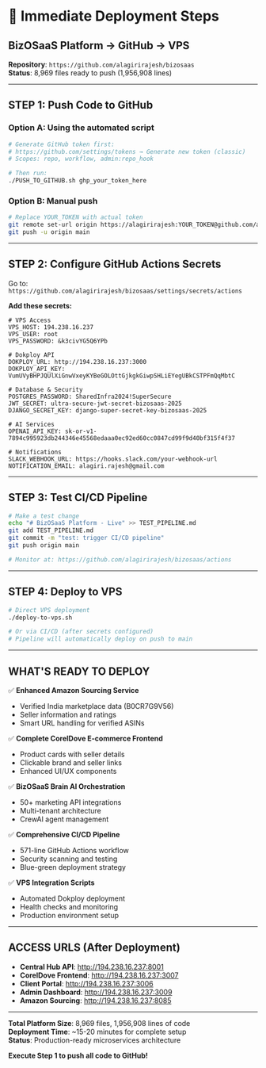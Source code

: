 # 🚀 Immediate Deployment Steps
## BizOSaaS Platform → GitHub → VPS

**Repository**: `https://github.com/alagirirajesh/bizosaas`  
**Status**: 8,969 files ready to push (1,956,908 lines)

---

## **STEP 1: Push Code to GitHub**

### **Option A: Using the automated script**
```bash
# Generate GitHub token first:
# https://github.com/settings/tokens → Generate new token (classic)
# Scopes: repo, workflow, admin:repo_hook

# Then run:
./PUSH_TO_GITHUB.sh ghp_your_token_here
```

### **Option B: Manual push**
```bash
# Replace YOUR_TOKEN with actual token
git remote set-url origin https://alagirirajesh:YOUR_TOKEN@github.com/alagirirajesh/bizosaas.git
git push -u origin main
```

---

## **STEP 2: Configure GitHub Actions Secrets**

Go to: `https://github.com/alagirirajesh/bizosaas/settings/secrets/actions`

**Add these secrets:**
```
# VPS Access
VPS_HOST: 194.238.16.237
VPS_USER: root
VPS_PASSWORD: &k3civYG5Q6YPb

# Dokploy API
DOKPLOY_URL: http://194.238.16.237:3000
DOKPLOY_API_KEY: VumUVyBHPJQUlXiGnwVxeyKYBeGOLOttGjkgkGiwpSHLiEYegUBkCSTPFmQqMbtC

# Database & Security
POSTGRES_PASSWORD: SharedInfra2024!SuperSecure
JWT_SECRET: ultra-secure-jwt-secret-bizosaas-2025
DJANGO_SECRET_KEY: django-super-secret-key-bizosaas-2025

# AI Services
OPENAI_API_KEY: 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

# Notifications
SLACK_WEBHOOK_URL: https://hooks.slack.com/your-webhook-url
NOTIFICATION_EMAIL: alagiri.rajesh@gmail.com
```

---

## **STEP 3: Test CI/CD Pipeline**

```bash
# Make a test change
echo "# BizOSaaS Platform - Live" >> TEST_PIPELINE.md
git add TEST_PIPELINE.md
git commit -m "test: trigger CI/CD pipeline"
git push origin main

# Monitor at: https://github.com/alagirirajesh/bizosaas/actions
```

---

## **STEP 4: Deploy to VPS**

```bash
# Direct VPS deployment
./deploy-to-vps.sh

# Or via CI/CD (after secrets configured)
# Pipeline will automatically deploy on push to main
```

---

## **WHAT'S READY TO DEPLOY**

✅ **Enhanced Amazon Sourcing Service**
- Verified India marketplace data (B0CR7G9V56)
- Seller information and ratings
- Smart URL handling for verified ASINs

✅ **Complete CorelDove E-commerce Frontend**  
- Product cards with seller details
- Clickable brand and seller links
- Enhanced UI/UX components

✅ **BizOSaaS Brain AI Orchestration**
- 50+ marketing API integrations
- Multi-tenant architecture
- CrewAI agent management

✅ **Comprehensive CI/CD Pipeline**
- 571-line GitHub Actions workflow
- Security scanning and testing
- Blue-green deployment strategy

✅ **VPS Integration Scripts**
- Automated Dokploy deployment
- Health checks and monitoring
- Production environment setup

---

## **ACCESS URLS** (After Deployment)

- **Central Hub API**: http://194.238.16.237:8001
- **CorelDove Frontend**: http://194.238.16.237:3007  
- **Client Portal**: http://194.238.16.237:3006
- **Admin Dashboard**: http://194.238.16.237:3009
- **Amazon Sourcing**: http://194.238.16.237:8085

---

**Total Platform Size**: 8,969 files, 1,956,908 lines of code  
**Deployment Time**: ~15-20 minutes for complete setup  
**Status**: Production-ready microservices architecture

**Execute Step 1 to push all code to GitHub!**